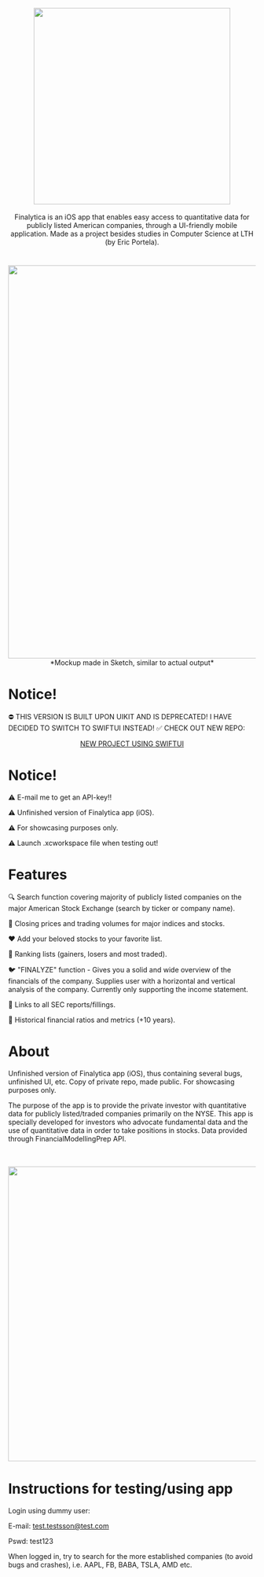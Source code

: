<p align="center"> 
     <img src="https://user-images.githubusercontent.com/58792679/163328909-1c654f20-3c22-4881-b768-f7201c0270de.png" width="400">
     <br>
     <br>
     <a> Finalytica is an iOS app that enables easy access to quantitative data for publicly listed American companies, through a UI-friendly mobile        
     application. Made as a project besides studies in Computer Science at LTH (by Eric Portela). 
     </a>
</p>
     
# 
<p align="center"> 
     <img src="https://user-images.githubusercontent.com/58792679/163260363-4b1ac512-d773-456b-9d89-eb13d98d1ca7.png" width="800">
     <br>
     <a> *Mockup made in Sketch, similar to actual output*</a>
</p>

# Notice!
:no_entry: THIS VERSION IS BUILT UPON UIKIT AND IS DEPRECATED! I HAVE DECIDED TO SWITCH TO SWIFTUI INSTEAD!
:white_check_mark: CHECK OUT NEW REPO: <p align="center"> <a href="https://github.com/EricPortela/FinalyticaSwiftUI" target="_blank">NEW PROJECT USING SWIFTUI</a> </p>


# Notice!
:warning: E-mail me to get an API-key!!

:warning: Unfinished version of Finalytica app (iOS). 

:warning: For showcasing purposes only. 

:warning: Launch .xcworkspace file when testing out!



# Features
🔍 Search function covering majority of publicly listed companies on the major American Stock Exchange (search by ticker or company name).

📕 Closing prices and trading volumes for major indices and stocks.

❤️ Add your beloved stocks to your favorite list.

🔢 Ranking lists (gainers, losers and most traded).

🐦 "FINALYZE" function - Gives you a solid and wide overview of the financials of the company. Supplies user with a horizontal and vertical analysis of the company. Currently only supporting the income statement.

🔗 Links to all SEC reports/fillings.

📂 Historical financial ratios and metrics (+10 years).


# About

Unfinished version of Finalytica app (iOS), thus containing several bugs, unfinished UI, etc. Copy of private repo, made public. For showcasing purposes only.

The purpose of the app is to provide the private investor with quantitative data for publicly listed/traded companies primarily on the NYSE. This app is specially developed for investors who advocate fundamental data and the use of quantitative data in order to take positions in stocks. Data provided through FinancialModellingPrep API.

<p align="center"> 
     <br>
     <br>
     <img src="https://user-images.githubusercontent.com/58792679/163260182-61c771df-2998-4bf4-a69d-a3535f872c4f.png" width="600">
</p>


# Instructions for testing/using app

Login using dummy user:

E-mail: test.testsson@test.com

Pswd: test123

When logged in, try to search for the more established companies (to avoid bugs and crashes), i.e. AAPL, FB, BABA, TSLA, AMD etc.
